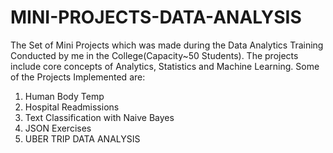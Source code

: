 # MINI-PROJECTS-DATA-ANALYSIS

The Set of Mini Projects which was made during the Data Analytics Training Conducted by me in the College(Capacity~50 Students). 
The projects include core concepts of Analytics, Statistics and Machine Learning. Some of the Projects Implemented are:

1. Human Body Temp
2. Hospital Readmissions
3. Text Classification with Naive Bayes
4. JSON Exercises
5. UBER TRIP DATA ANALYSIS
